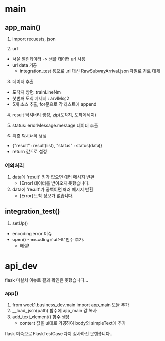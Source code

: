# main
## app_main()
1. import requests, json

2. url
- 서울 열린데이터 -> 샘플 데이터 url 사용
- url data 가공
  - integration_test 용으로 url 대신 RawSubwayArrival.json 파일로 경로 대체

3. 데이터 추출
- 도착지 방면: trainLineNm
- 첫번째 도착 메세지 : arvlMsg2
- 5개 소스 추출, for문으로 각 리스트에 append

4. result 딕셔너리 생성, zip(도착지, 도착메세지)

5. status: errorMessage.message 데이터 추출

6. 최종 딕셔너리 생성
- {"result" : result(list), "status" : status(data)}
- return 값으로 설정

### 예외처리
1. data에 'result' 키가 없으면 에러 메시지 반환
   - [Error] 데이터를 받아오지 못했습니다.
2. data에 'result'가 공백이면 에러 메시지 반환
   - [Error] 도착 정보가 없습니다.


## integration_test()
1. setUp()
- encoding error 이슈
- open() - encoding='utf-8' 인수 추가.
  - 해결!


# api_dev 
flask 미설치 이슈로 결과 확인은 못했습니다...

### app()
1. from week1.business_dev.main import app_main 모듈 추가
2. __load_json(path) 함수에 app_main 값 복사
3. add_text_element() 함수 생성
   - content 값을 ui대로 가공하여 body의 simpleText에 추가

flask 미숙으로 FlaskTestCase 까지 검사하진 못햇씁니다..
